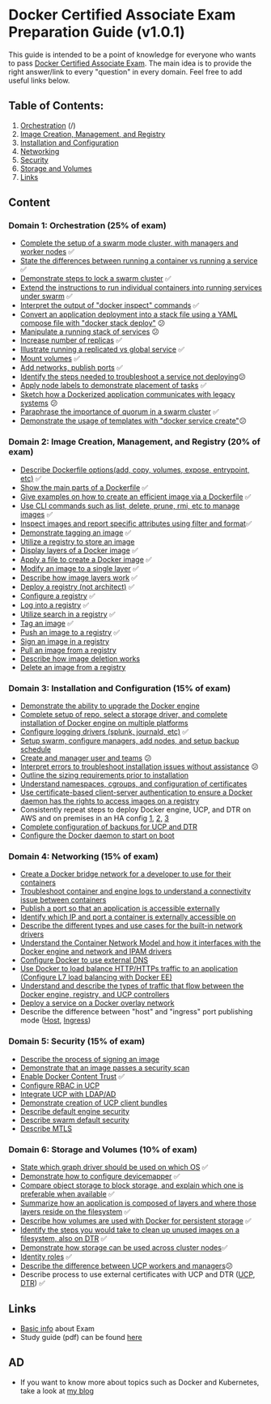 # Docker Certified Associate Exam Preparation Guide (v1.0.1)

This guide is intended to be a point of knowledge for everyone who wants to pass [Docker Certified Associate Exam](https://blog.docker.com/2017/09/introducing-docker-global-professional-certification-program/). The main idea is to provide the right answer/link to every "question" in every domain. Feel free to add useful links below. 

## Table of Contents:
1. [Orchestration](https://github.com/Evalle/DCA/blob/master/README.md#domain-1-orchestration-25-of-exam) (/)
2. [Image Creation, Management, and Registry](https://github.com/Evalle/DCA/blob/master/README.md#domain-2-image-creation-management-and-registry-20-of-exam)
3. [Installation and Configuration](https://github.com/Evalle/DCA/blob/master/README.md#domain-3-installation-and-configuration-15-of-exam)
4. [Networking](https://github.com/Evalle/DCA/blob/master/README.md#domain-4-networking-15-of-exam)
5. [Security](https://github.com/Evalle/DCA/blob/master/README.md#domain-5-security-15-of-exam)
6. [Storage and Volumes](https://github.com/Evalle/DCA/blob/master/README.md#domain-6-storage-and-volumes-10-of-exam)
7. [Links](https://github.com/evalle/dca#links)

## Content

### Domain 1: Orchestration (25% of exam)
- [Complete the setup of a swarm mode cluster, with managers and worker nodes](https://docs.docker.com/engine/swarm/swarm-tutorial/create-swarm/) :white_check_mark:
- [State the differences between running a container vs running a service](https://stackoverflow.com/a/43408904) :white_check_mark:
- [Demonstrate steps to lock a swarm cluster](https://docs.docker.com/engine/swarm/swarm_manager_locking/) :white_check_mark:
- [Extend the instructions to run individual containers into running services under swarm](https://docs.docker.com/engine/swarm/swarm-tutorial/deploy-service/) :white_check_mark:
- [Interpret the output of "docker inspect" commands](https://docs.docker.com/engine/swarm/swarm-tutorial/inspect-service/) :white_check_mark:
- [Convert an application deployment into a stack file using a YAML compose file with
"docker stack deploy"](https://docs.docker.com/engine/reference/commandline/stack_deploy/) :confused:
- [Manipulate a running stack of services](https://docs.docker.com/engine/reference/commandline/stack_services/#related-commands) :confused:
- [Increase number of replicas](https://docs.docker.com/engine/reference/commandline/service_scale/) :white_check_mark:
- [Illustrate running a replicated vs global service](https://docs.docker.com/engine/swarm/how-swarm-mode-works/services/#replicated-and-global-services) :white_check_mark:
- [Mount volumes](https://docs.docker.com/engine/admin/volumes/volumes/) :white_check_mark:
- [Add networks, publish ports](https://docs.docker.com/engine/userguide/networking/) :white_check_mark:
- [Identify the steps needed to troubleshoot a service not deploying](https://docs.docker.com/engine/swarm/swarm-tutorial/deploy-service/):confused:
- [Apply node labels to demonstrate placement of tasks](https://docs.docker.com/engine/reference/commandline/node_update/) :white_check_mark:
- [Sketch how a Dockerized application communicates with legacy systems](https://docs.docker.com/config/containers/container-networking/) :confused:
- [Paraphrase the importance of quorum in a swarm cluster](https://docs.docker.com/engine/swarm/raft/) :white_check_mark:
- [Demonstrate the usage of templates with "docker service create"](https://docs.docker.com/engine/reference/commandline/service_create/#create-services-using-templates):confused:

### Domain 2: Image Creation, Management, and Registry (20% of exam)
- [Describe Dockerfile options(add, copy, volumes, expose, entrypoint, etc)](https://docs.docker.com/engine/reference/builder/#from) :white_check_mark:
- [Show the main parts of a Dockerfile](https://docs.docker.com/engine/reference/builder/#dockerfile-examples) :white_check_mark:
- [Give examples on how to create an efficient image via a Dockerfile](https://docs.docker.com/engine/userguide/eng-image/dockerfile_best-practices/) :white_check_mark:
- [Use CLI commands such as list, delete, prune, rmi, etc to manage images](https://docs.docker.com/engine/reference/commandline/image/#usage) :white_check_mark:
- [Inspect images and report specific attributes using filter and format](https://docs.docker.com/engine/reference/commandline/inspect/#extended-description):white_check_mark:
- [Demonstrate tagging an image](https://docs.docker.com/engine/reference/commandline/tag/) :white_check_mark:
- [Utilize a registry to store an image](https://docs.docker.com/registry/deploying/#copy-an-image-from-docker-hub-to-your-registry)
- [Display layers of a Docker image](http://blog.arungupta.me/show-layers-of-docker-image/) :white_check_mark:
- [Apply a file to create a Docker image](https://docs.docker.com/engine/reference/commandline/image_load/) :white_check_mark:
- [Modify an image to a single layer](https://docs.docker.com/engine/reference/commandline/save/)  :white_check_mark:
- [Describe how image layers work](https://medium.com/@jessgreb01/digging-into-docker-layers-c22f948ed612) :white_check_mark:
- [Deploy a registry (not architect)](https://docs.docker.com/registry/deploying/)  :white_check_mark:
- [Configure a registry](https://docs.docker.com/registry/configuration/) :white_check_mark:
- [Log into a registry](https://docs.docker.com/engine/reference/commandline/login/#parent-command) :white_check_mark:
- [Utilize search in a registry](https://docs.docker.com/engine/reference/commandline/search/) :white_check_mark:
- [Tag an image](https://docs.docker.com/engine/reference/commandline/tag/) :white_check_mark:
- [Push an image to a registry](https://docs.docker.com/engine/reference/commandline/push/) :white_check_mark:
- [Sign an image in a registry](https://docs.docker.com/datacenter/dtr/2.4/guides/user/manage-images/sign-images/)
- [Pull an image from a registry](https://docs.docker.com/engine/reference/commandline/pull/)
- [Describe how image deletion works](https://docs.docker.com/engine/reference/commandline/rmi/)
- [Delete an image from a registry](https://docs.docker.com/datacenter/dtr/2.0/repos-and-images/delete-an-image/)

### Domain 3: Installation and Configuration (15% of exam)
- [Demonstrate the ability to upgrade the Docker engine](https://askubuntu.com/questions/472412/how-do-i-upgrade-docker)
- [Complete setup of repo, select a storage driver, and complete installation of Docker
engine on multiple platforms](https://docs.docker.com/install/#server)
- [Configure logging drivers (splunk, journald, etc)](https://docs.docker.com/engine/admin/logging/overview/) :white_check_mark:
- [Setup swarm, configure managers, add nodes, and setup backup schedule](https://docs.docker.com/engine/swarm/admin_guide/)
- [Create and manager user and teams](https://docs.docker.com/datacenter/dtr/2.4/guides/admin/manage-users/create-and-manage-teams/) :confused:
- [Interpret errors to troubleshoot installation issues without assistance](https://docs.docker.com/config/daemon/) :confused:
- [Outline the sizing requirements prior to installation](https://docs.docker.com/datacenter/ucp/2.2/guides/admin/install/system-requirements/#hardware-and-software-requirements)
- [Understand namespaces, cgroups, and configuration of certificates](https://docs.docker.com/engine/docker-overview/#namespaces)
- [Use certificate-based client-server authentication to ensure a Docker daemon has the
rights to access images on a registry](https://docs.docker.com/engine/security/certificates/)
- Consistently repeat steps to deploy Docker engine, UCP, and DTR on AWS and on
premises in an HA config [1,](https://docs.docker.com/datacenter/dtr/2.3/guides/admin/install/) [2,](https://docs.docker.com/ee/ucp/) [3](https://docs.docker.com/docker-for-aws/)
- [Complete configuration of backups for UCP and DTR](https://docs.docker.com/datacenter/ucp/2.2/guides/admin/backups-and-disaster-recovery/)
- [Configure the Docker daemon to start on boot](https://docs.docker.com/engine/installation/linux/linux-postinstall//)

### Domain 4: Networking (15% of exam)
- [Create a Docker bridge network for a developer to use for their containers](https://docs.docker.com/engine/userguide/networking/#user-defined-networks)
- [Troubleshoot container and engine logs to understand a connectivity issue between
containers](https://docs.docker.com/docker-for-windows/troubleshoot/)
- [Publish a port so that an application is accessible externally](https://github.com/wsargent/docker-cheat-sheet#exposing-ports)
- [Identify which IP and port a container is externally accessible on](https://docs.docker.com/engine/reference/commandline/port/#examples)
- [Describe the different types and use cases for the built-in network drivers](https://blog.docker.com/2016/12/understanding-docker-networking-drivers-use-cases/)
- [Understand the Container Network Model and how it interfaces with the Docker engine
and network and IPAM drivers](https://success.docker.com/article/networking/)
- [Configure Docker to use external DNS](https://gist.github.com/Evalle/7b21e0357c137875a03480428a7d6bf6)
- [Use Docker to load balance HTTP/HTTPs traffic to an application (Configure L7 load
balancing with Docker EE)](https://docs.docker.com/datacenter/ucp/2.2/guides/admin/configure/use-a-load-balancer/#configuration-examples)
- [Understand and describe the types of traffic that flow between the Docker engine,
registry, and UCP controllers](https://success.docker.com/article/networking/)
- [Deploy a service on a Docker overlay network](https://docs.docker.com/network/overlay/)
- Describe the difference between "host" and "ingress" port publishing mode ([Host](https://docs.docker.com/engine/swarm/services/#publish-a-services-ports-directly-on-the-swarm-node), [Ingress](https://docs.docker.com/engine/swarm/ingress/))

### Domain 5: Security (15% of exam)
- [Describe the process of signing an image](https://docs.docker.com/engine/security/trust/content_trust/#push-trusted-content)
- [Demonstrate that an image passes a security scan](https://docs.docker.com/docker-cloud/builds/image-scan/)
- [Enable Docker Content Trust](https://docs.docker.com/engine/security/trust/content_trust/) :white_check_mark:
- [Configure RBAC in UCP](https://docs.docker.com/datacenter/ucp/2.2/guides/access-control/)
- [Integrate UCP with LDAP/AD](https://docs.docker.com/datacenter/ucp/2.2/guides/admin/configure/external-auth/)
- [Demonstrate creation of UCP client bundles](https://blog.docker.com/2017/09/get-familiar-docker-enterprise-edition-client-bundles/)
- [Describe default engine security](https://docs.docker.com/engine/security/security/)
- [Describe swarm default security](https://docs.docker.com/engine/swarm/how-swarm-mode-works/pki/)
- [Describe MTLS](https://diogomonica.com/2017/01/11/hitless-tls-certificate-rotation-in-go/)

### Domain 6: Storage and Volumes (10% of exam)
- [State which graph driver should be used on which OS](https://docs.docker.com/engine/userguide/storagedriver/selectadriver/) :white_check_mark:
- [Demonstrate how to configure devicemapper](https://docs.docker.com/engine/userguide/storagedriver/device-mapper-driver/) :white_check_mark:
- [Compare object storage to block storage, and explain which one is preferable when
available](http://rancher.com/block-object-file-storage-containers/) :white_check_mark:
- [Summarize how an application is composed of layers and where those layers reside on
the filesystem](https://medium.com/@jessgreb01/digging-into-docker-layers-c22f948ed612) :white_check_mark:
- [Describe how volumes are used with Docker for persistent storage](https://docs.docker.com/engine/admin/volumes/volumes/) :white_check_mark:
- [Identify the steps you would take to clean up unused images on a filesystem, also on
DTR](https://docs.docker.com/engine/reference/commandline/image_prune/) :white_check_mark:
- [Demonstrate how storage can be used across cluster nodes](https://docs.docker.com/engine/extend/legacy_plugins/#volume-plugins):white_check_mark:
- [Identity roles](https://docs.docker.com/datacenter/ucp/2.2/guides/access-control/permission-levels/#roles) :white_check_mark:
- [Describe the difference between UCP workers and managers](https://docs.docker.com/datacenter/ucp/2.2/guides/architecture/):confused:
- Describe process to use external certificates with UCP and DTR ([UCP](https://docs.docker.com/ee/ucp/), [DTR](https://docs.docker.com/ee/dtr/)) :white_check_mark:

## Links

- [Basic info](https://success.docker.com/Certification) about Exam
- Study guide (pdf) can be found [here](https://docker.cdn.prismic.io/docker%2Fa2d454ff-b2eb-4e9f-af0e-533759119eee_dca+study+guide+v1.0.1.pdf)

## AD
- If you want to know more about topics such as Docker and Kubernetes, take a look at [my blog](https://evalle.xyz/posts/)

